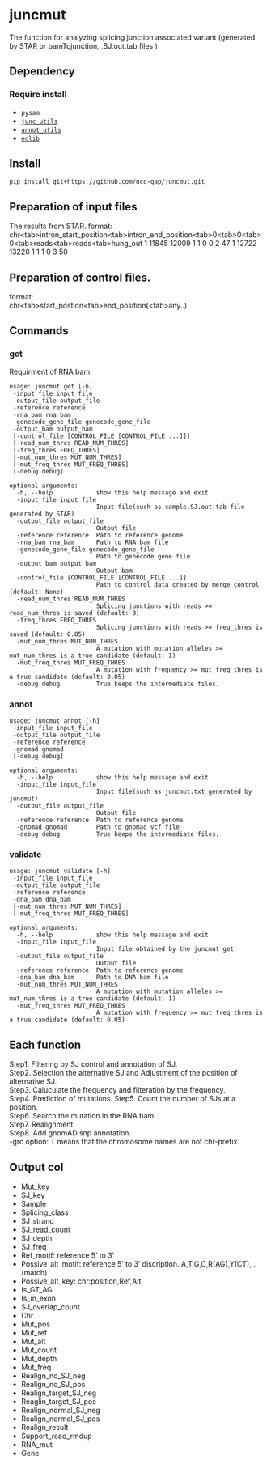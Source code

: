 # juncmut

The function for analyzing splicing junction associated variant (generated by STAR or bamTojunction, .SJ.out.tab files )

## Dependency

### Require install
 - `pysam`
 - [`junc_utils`](https://github.com/friend1ws/junc_utils)
 - [`annot_utils`](https://github.com/friend1ws/annot_utils)
 - [`edlib`](https://github.com/Martinsos/edlib)

## Install

```
pip install git+https://github.com/ncc-gap/juncmut.git
```

## Preparation of input files

The results from STAR.
format:<br>
chr\<tab>intron_start_position\<tab>intron_end_position\<tab>0\<tab>0\<tab>0\<tab>reads\<tab>reads\<tab>hung_out
1	11845	12009	1	1	0	0	2	47
1	12722	13220	1	1	1	0	3	50

## Preparation of control files.
format:<br>
chr\<tab>start_postion\<tab>end_position(\<tab>any..)

## Commands
### get

Requirment of RNA bam
```
usage: juncmut get [-h]
 -input_file input_file
 -output_file output_file
 -reference reference
 -rna_bam rna_bam 
 -genecode_gene_file genecode_gene_file
 -output_bam output_bam
 [-control_file [CONTROL_FILE [CONTROL_FILE ...]]] 
 [-read_num_thres READ_NUM_THRES]
 [-freq_thres FREQ_THRES] 
 [-mut_num_thres MUT_NUM_THRES]
 [-mut_freq_thres MUT_FREQ_THRES]
 [-debug debug]

optional arguments:
  -h, --help            show this help message and exit
  -input_file input_file
                        Input file(such as sample.SJ.out.tab file generated by STAR)
  -output_file output_file
                        Output file
  -reference reference  Path to reference genome
  -rna_bam rna_bam      Path to RNA bam file
  -genecode_gene_file genecode_gene_file
                        Path to genecode gene file
  -output_bam output_bam
                        Output bam
  -control_file [CONTROL_FILE [CONTROL_FILE ...]]
                        Path to control data created by merge_control (default: None)
  -read_num_thres READ_NUM_THRES
                        Splicing junctions with reads >= read_num_thres is saved (default: 3)
  -freq_thres FREQ_THRES
                        Splicing junctions with reads >= freq_thres is saved (default: 0.05)
  -mut_num_thres MUT_NUM_THRES
                        A mutation with mutation alleles >= mut_num_thres is a true candidate (default: 1)
  -mut_freq_thres MUT_FREQ_THRES
                        A mutation with frequency >= mut_freq_thres is a true candidate (default: 0.05)
  -debug debug          True keeps the intermediate files.
```
### annot
```
usage: juncmut annot [-h]
 -input_file input_file
 -output_file output_file
 -reference reference
 -gnomad gnomad
 [-debug debug]

optional arguments:
  -h, --help            show this help message and exit
  -input_file input_file
                        Input file(such as juncmut.txt generated by juncmut)
  -output_file output_file
                        Output file
  -reference reference  Path to reference genome
  -gnomad gnomad        Path to gnomad vcf file
  -debug debug          True keeps the intermediate files.
```
### validate
```
usage: juncmut validate [-h]
 -input_file input_file
 -output_file output_file
 -reference reference
 -dna_bam dna_bam
 [-mut_num_thres MUT_NUM_THRES]
 [-mut_freq_thres MUT_FREQ_THRES]

optional arguments:
  -h, --help            show this help message and exit
  -input_file input_file
                        Input file obtained by the juncmut get
  -output_file output_file
                        Output file
  -reference reference  Path to reference genome
  -dna_bam dna_bam      Path to DNA bam file
  -mut_num_thres MUT_NUM_THRES
                        A mutation with mutation alleles >= mut_num_thres is a true candidate (default: 1)
  -mut_freq_thres MUT_FREQ_THRES
                        A mutation with frequency >= mut_freq_thres is a true candidate (default: 0.05)
```

## Each function

Step1. Filtering by SJ control and annotation of SJ.  
Step2. Selection the alternative SJ and Adjustment of the position of alternative SJ.              
Step3. Caluculate the frequency and filteration by the frequency.       
Step4. Prediction of mutations.
Step5. Count the number of SJs at a position.  
Step6. Search the mutation in the RNA bam.  
Step7. Realignment  
Step8. Add gnomAD snp annotation.  
-grc option: T means that the chromosome names are not chr-prefix.

## Output col  
 - Mut_key
 - SJ_key
 - Sample
 - Splicing_class
 - SJ_strand
 - SJ_read_count
 - SJ_depth
 - SJ_freq
 - Ref_motif: reference 5’ to 3’
 - Possive_alt_motif: reference 5’ to 3’ discription. A,T,G,C,R(AG),Y(CT), .(match)
 - Possive_alt_key: chr:position,Ref,Alt
 - Is_GT_AG
 - Is_in_exon
 - SJ_overlap_count
 - Chr
 - Mut_pos
 - Mut_ref
 - Mut_alt
 - Mut_count
 - Mut_depth
 - Mut_freq
 - Realign_no_SJ_neg
 - Realign_no_SJ_pos
 - Realign_target_SJ_neg
 - Reaglin_target_SJ_pos
 - Realign_normal_SJ_neg
 - Realign_normal_SJ_pos
 - Realign_result
 - Support_read_rmdup
 - RNA_mut
 - Gene 

